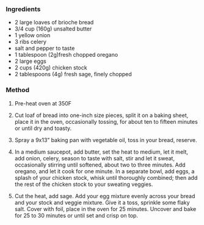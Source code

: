 ### Ingredients
- 2 large loaves of brioche bread
- 3/4 cup (160g) unsalted butter
- 1 yellow onion
- 3 ribs celery
- salt and pepper to taste
- 1 tablespoon (2g)fresh chopped oregano
- 2 large eggs
- 2 cups (420g) chicken stock
- 2 tablespoons (4g) fresh sage, finely chopped

### Method
1. Pre-heat oven at 350F

2. Cut loaf of bread into one-inch size pieces, split it on a baking sheet, place it in the oven, occasionally tossing, for about ten to fifteen minutes or until dry and toasty.

3. Spray a 9x13” baking pan with vegetable oil, toss in your bread, reserve.

4. In a medium saucepot, add butter, set the heat to medium, let it melt, add onion, celery, season to taste with salt, stir and let it sweat, occasionally stirring until softened, about two to three minutes. Add oregano, and let it cook for one minute. In a separate bowl, add eggs, a splash of your chicken stock, whisk until thoroughly combined; then add the rest of the chicken stock to your sweating veggies.

5. Cut the heat, add sage. Add your egg mixture evenly across your bread and your stock and veggie mixture. Give it a toss, sprinkle some flaky salt. Cover with foil, place in the oven for 25 minutes. Uncover and bake for 25 to 30 minutes or until set and crisp on top.